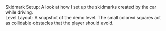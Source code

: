 Skidmark Setup: A look at how I set up the skidmarks created by the car while driving.  
Level Layout: A snapshot of the demo level. The small colored squares act as collidable obstacles that the player should avoid.
